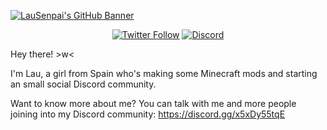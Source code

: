 [![LauSenpai's GitHub Banner](https://i.imgur.com/pyNFikW.jpg)](https://www.curseforge.com/members/lausenpai/projects)

<p align="center"><a href="https://twitter.com/plsiwannadie" rel="nofollow"> <img src="https://img.shields.io/twitter/follow/plsiwannadie?color=pink&amp;label=FOLLOW%20ME%21&amp;logo=twitter&amp;style=for-the-badge" alt="Twitter Follow" /></a> <a href="https://discord.gg/x5xDy55tqE" rel="nofollow"><img src="https://img.shields.io/discord/838769245101228032?color=pink&amp;label=DISCORD&amp;logo=discord&amp;style=for-the-badge" alt="Discord" /></a></p>

Hey there! >w<

I'm Lau, a girl from Spain who's making some Minecraft mods and starting an small social Discord community.

Want to know more about me? You can talk with me and more people joining into my Discord community: https://discord.gg/x5xDy55tqE
